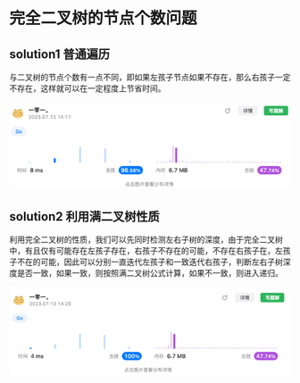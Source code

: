 # 完全二叉树的节点个数问题  

## solution1 普通遍历
与二叉树的节点个数有一点不同，即如果左孩子节点如果不存在，那么右孩子一定不存在，这样就可以在一定程度上节省时间。  

![img.png](img.png)  

## solution2 利用满二叉树性质  
利用完全二叉树的性质，我们可以先同时检测左右子树的深度，由于完全二叉树中，有且仅有可能存在左孩子存在，右孩子不存在的可能，不存在右孩子在，左孩子不在的可能，因此可以分别一直迭代左孩子和一致迭代右孩子，判断左右子树深度是否一致，如果一致，则按照满二叉树公式计算，如果不一致，则进入递归。  

![img_1.png](img_1.png)